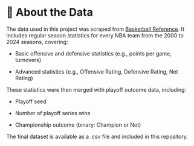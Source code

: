 # 📂 About the Data
The data used in this project was scraped from [Basketball Reference](https://www.basketball-reference.com/). It includes regular season statistics for every NBA team from the 2000 to 2024 seasons, covering:

- Basic offensive and defensive statistics (e.g., points per game, turnovers)

- Advanced statistics (e.g., Offensive Rating, Defensive Rating, Net Rating)

These statistics were then merged with playoff outcome data, including:

- Playoff seed

- Number of playoff series wins

- Championship outcome (binary: Champion or Not)

The final dataset is available as a .csv file and included in this repository.
